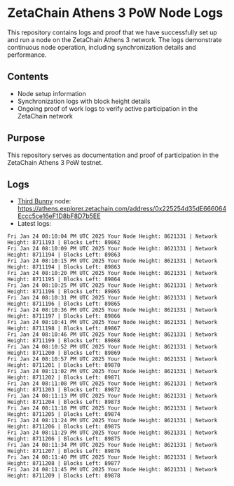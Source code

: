 # ZetaChain Athens 3 PoW Node Logs
This repository contains logs and proof that we have successfully set up and run a node on the ZetaChain Athens 3 network. The logs demonstrate continuous node operation, including synchronization details and performance.

## Contents
- Node setup information
- Synchronization logs with block height details
- Ongoing proof of work logs to verify active participation in the ZetaChain network

## Purpose
This repository serves as documentation and proof of participation in the ZetaChain Athens 3 PoW testnet.

## Logs

- [Third Bunny](https://thirdbunny.xyz/) node: https://athens.explorer.zetachain.com/address/0x225254d35dE666064Eccc5ce16eF1D8bF8D7b5EE
- Latest logs:
```
Fri Jan 24 08:10:04 PM UTC 2025 Your Node Height: 8621331 | Network Height: 8711193 | Blocks Left: 89862
Fri Jan 24 08:10:09 PM UTC 2025 Your Node Height: 8621331 | Network Height: 8711194 | Blocks Left: 89863
Fri Jan 24 08:10:15 PM UTC 2025 Your Node Height: 8621331 | Network Height: 8711194 | Blocks Left: 89863
Fri Jan 24 08:10:20 PM UTC 2025 Your Node Height: 8621331 | Network Height: 8711195 | Blocks Left: 89864
Fri Jan 24 08:10:25 PM UTC 2025 Your Node Height: 8621331 | Network Height: 8711196 | Blocks Left: 89865
Fri Jan 24 08:10:31 PM UTC 2025 Your Node Height: 8621331 | Network Height: 8711196 | Blocks Left: 89865
Fri Jan 24 08:10:36 PM UTC 2025 Your Node Height: 8621331 | Network Height: 8711197 | Blocks Left: 89866
Fri Jan 24 08:10:41 PM UTC 2025 Your Node Height: 8621331 | Network Height: 8711198 | Blocks Left: 89867
Fri Jan 24 08:10:46 PM UTC 2025 Your Node Height: 8621331 | Network Height: 8711199 | Blocks Left: 89868
Fri Jan 24 08:10:52 PM UTC 2025 Your Node Height: 8621331 | Network Height: 8711200 | Blocks Left: 89869
Fri Jan 24 08:10:57 PM UTC 2025 Your Node Height: 8621331 | Network Height: 8711201 | Blocks Left: 89870
Fri Jan 24 08:11:02 PM UTC 2025 Your Node Height: 8621331 | Network Height: 8711202 | Blocks Left: 89871
Fri Jan 24 08:11:08 PM UTC 2025 Your Node Height: 8621331 | Network Height: 8711203 | Blocks Left: 89872
Fri Jan 24 08:11:13 PM UTC 2025 Your Node Height: 8621331 | Network Height: 8711204 | Blocks Left: 89873
Fri Jan 24 08:11:18 PM UTC 2025 Your Node Height: 8621331 | Network Height: 8711205 | Blocks Left: 89874
Fri Jan 24 08:11:24 PM UTC 2025 Your Node Height: 8621331 | Network Height: 8711206 | Blocks Left: 89875
Fri Jan 24 08:11:29 PM UTC 2025 Your Node Height: 8621331 | Network Height: 8711206 | Blocks Left: 89875
Fri Jan 24 08:11:34 PM UTC 2025 Your Node Height: 8621331 | Network Height: 8711207 | Blocks Left: 89876
Fri Jan 24 08:11:40 PM UTC 2025 Your Node Height: 8621331 | Network Height: 8711208 | Blocks Left: 89877
Fri Jan 24 08:11:45 PM UTC 2025 Your Node Height: 8621331 | Network Height: 8711209 | Blocks Left: 89878
```
